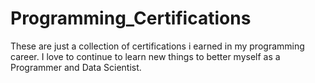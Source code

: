 # Programming_Certifications
These are just a collection of certifications i earned in my programming career. I love to continue to learn new things to better myself as a Programmer and Data Scientist.
